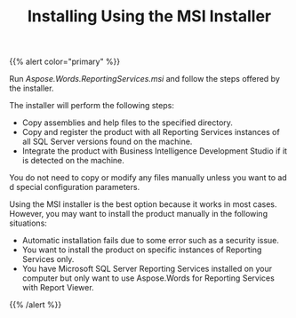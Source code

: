 ﻿---
title: Installing Using the MSI Installer
second_title: Aspose.Words for Reporting Services
articleTitle: Installing Using the MSI Installer
linktitle: Installing Using the MSI Installer
description: "Installation of the Aspose.Words for Reporting Services using installer."
type: docs
weight: 20
url: /reportingservices/installing-using-the-msi-installer/
---

{{% alert color="primary" %}}

Run *Aspose.Words.ReportingServices.msi* and follow the steps offered by the installer.

The installer will perform the following steps:

- Copy assemblies and help files to the specified directory.
- Copy and register the product with all Reporting Services instances of all SQL Server versions found on the machine.
- Integrate the product with Business Intelligence Development Studio if it is detected on the machine.

You do not need to copy or modify any files manually unless you want to ad d special configuration parameters.

Using the MSI installer is the best option because it works in most cases. However, you may want to install the product manually in the following situations:

- Automatic installation fails due to some error such as a security issue.
- You want to install the product on specific instances of Reporting Services only.
- You have Microsoft SQL Server Reporting Services installed on your computer but only want to use Aspose.Words for Reporting Services with Report Viewer.

{{% /alert %}}
